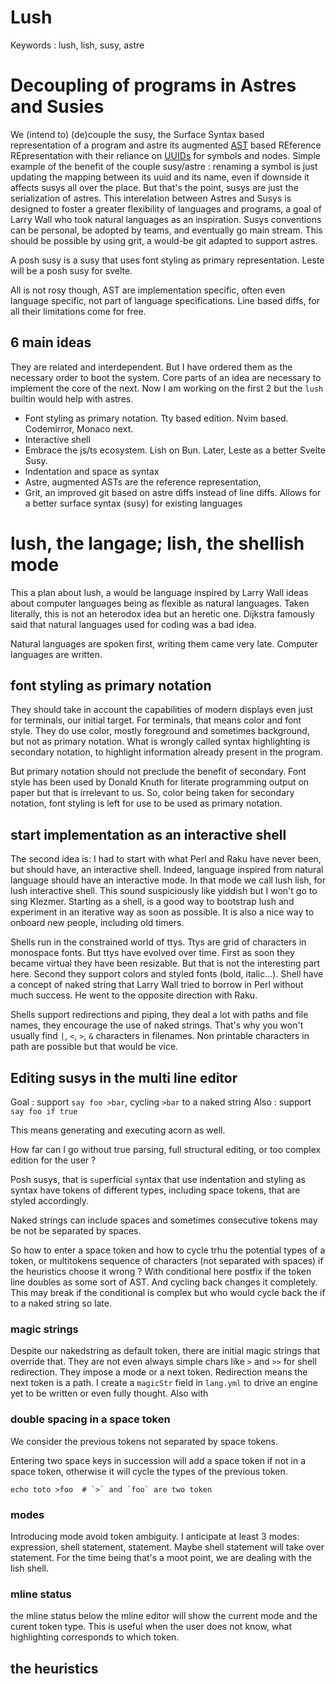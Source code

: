 # Lush

Keywords : lush, lish, susy, astre

# Decoupling of programs in Astres and Susies

We (intend to) (de)couple the susy, the Surface Syntax based representation of a
program and astre its augmented
[AST](https://en.wikipedia.org/wiki/Abstract_syntax_tree) based REference
REpresentation with their reliance on
[UUIDs](https://en.wikipedia.org/wiki/Unique_identifier) for symbols and nodes.
Simple example of the benefit of the couple susy/astre : renaming a symbol is
just updating the mapping between its uuid and its name, even if downside it
affects susys all over the place. But that's the point, susys are just the
serialization of astres. This interelation between Astres and Susys is designed
to foster a greater flexibility of languages and programs, a goal of Larry Wall
who took natural languages as an inspiration. Susys conventions can be personal,
be adopted by teams, and eventually go main stream. This should be possible by
using grit, a would-be git adapted to support astres.

A posh susy is a susy that uses font styling as primary representation. Leste
will be a posh susy for svelte.

All is not rosy though, AST are implementation specific, often even language
specific, not part of language specifications. Line based diffs, for all their
limitations come for free.

## 6 main ideas

They are related and interdependent. But I have ordered them as the necessary
order to boot the system. Core parts of an idea are necessary to implement the
core of the next. Now I am working on the first 2 but the `lush` builtin would
help with astres.

- Font styling as primary notation. Tty based edition. Nvim based. Codemirror,
  Monaco next.
- Interactive shell
- Embrace the js/ts ecosystem. Lish on Bun. Later, Leste as a better Svelte
  Susy.
- Indentation and space as syntax
- Astre, augmented ASTs are the reference representation,
- Grit, an improved git based on astre diffs instead of line diffs. Allows for a
  better surface syntax (susy) for existing languages

# lush, the langage; lish, the shellish mode

This a plan about lush, a would be language inspired by Larry Wall ideas about
computer languages being as flexible as natural languages. Taken literally, this
is not an heterodox idea but an heretic one. Dijkstra famously said that natural
languages used for coding was a bad idea.

Natural languages are spoken first, writing them came very late. Computer
languages are written.

## font styling as primary notation

They should take in account the capabilities of modern displays even just for
terminals, our initial target. For terminals, that means color and font style.
They do use color, mostly foreground and sometimes background, but not as
primary notation. What is wrongly called syntax highlighting is secondary
notation, to highlight information already present in the program.

But primary notation should not preclude the benefit of secondary. Font style
has been used by Donald Knuth for literate programming output on paper but that
is irrelevant to us. So, color being taken for secondary notation, font styling
is left for use to be used as primary notation.

## start implementation as an interactive shell

The second idea is: I had to start with what Perl and Raku have never been, but
should have, an interactive shell. Indeed, language inspired from natural
language should have an interactive mode. In that mode we call lush lish, for
lush interactive shell. This sound suspiciously like yiddish but I won't go to
sing Klezmer. Starting as a shell, is a good way to bootstrap lush and
experiment in an iterative way as soon as possible. It is also a nice way to
onboard new people, including old timers.

Shells run in the constrained world of ttys. Ttys are grid of characters in
monospace fonts. But ttys have evolved over time. First as soon they became
virtual they have been resizable. But that is not the interesting part here.
Second they support colors and styled fonts (bold, italic...). Shell have a
concept of naked string that Larry Wall tried to borrow in Perl without much
success. He went to the opposite direction with Raku.

Shells support redirections and piping, they deal a lot with paths and file
names, they encourage the use of naked strings. That's why you won't usually
find `|`, `<`, `>`, `&` characters in filenames. Non printable characters in
path are possible but that would be vice.

## Editing susys in the multi line editor

Goal : support `say foo >bar`, cycling `>bar` to a naked string
Also  : support `say foo if true`

This means generating and executing acorn as well.

How far can I go without true parsing, full structural editing, or too complex
edition for the user ?

Posh susys, that is `su`perficial `sy`ntax that use indentation and styling as
syntax have tokens of different types, including space tokens, that are styled
accordingly.

Naked strings can include spaces and sometimes consecutive tokens may be not be
separated by spaces.

So how to enter a space token and how to cycle trhu the potential types of a
token, or multitokens sequence of characters (not separated with spaces) if the
heuristics choose it wrong ? With conditional here postfix if the token line
doubles as some sort of AST. And cycling back changes it completely. This may
break if the conditional is complex but who would cycle back the if to a naked
string so late.

### magic strings

Despite our nakedstring as default token, there are initial magic strings that
override that. They are not even always simple chars like `>` and `>>` for shell
redirection. They impose a mode or a next token. Redirection means the next
token is a path. I create a `magicStr` field in `lang.yml` to drive an engine
yet to be written or even fully thought. Also with

### double spacing in a space token

We consider the previous tokens not separated by space tokens.

Entering two space keys in succession will add a space token if not in a space
token, otherwise it will cycle the types of the previous token.

```
echo toto >foo  # `>` and `foo` are two token
```

### modes

Introducing mode avoid token ambiguity. I anticipate at least 3 modes:
expression, shell statement, statement. Maybe shell statement will take over
statement. For the time being that's a moot point, we are dealing with the lish
shell.

### mline status

the mline status below the mline editor will show the current mode and the
curent token type. This is useful when the user does not know, what highlighting
corresponds to which token.

## the heuristics

